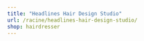 ```yaml
---
title: "Headlines Hair Design Studio"
url: /racine/headlines-hair-design-studio/
shop: hairdresser
---
```

